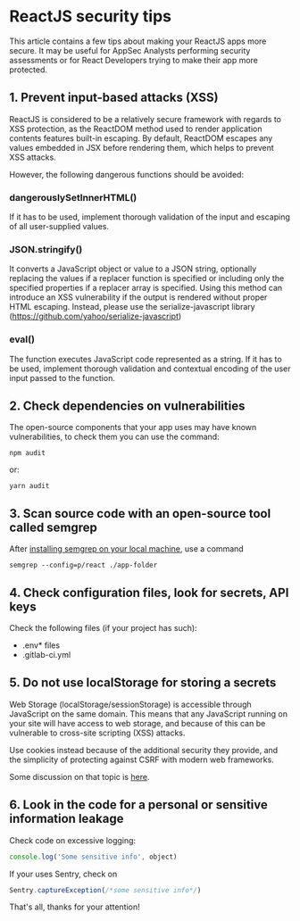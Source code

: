 # ReactJS security tips

This article contains a few tips about making your ReactJS apps more secure.
It may be useful for AppSec Analysts performing security assessments or for React Developers trying to make their app more protected.

## 1. Prevent input-based attacks (XSS)
ReactJS is considered to be a relatively secure framework with regards to XSS protection, as the ReactDOM method used to render application contents features built-in escaping. By default, ReactDOM escapes any values embedded in JSX before rendering them, which helps to prevent XSS attacks.

However, the following dangerous functions should be avoided:

### dangerouslySetInnerHTML()
If it has to be used, implement thorough validation of the input and escaping of all user-supplied values.

### JSON.stringify()
It converts a JavaScript object or value to a JSON string, optionally replacing the values if a replacer function is specified or including only the specified properties if a replacer array is specified. Using this method can introduce an XSS vulnerability if the output is rendered without proper HTML escaping. Instead, please use the serialize-javascript library (https://github.com/yahoo/serialize-javascript)

### eval()
The function executes JavaScript code represented as a string. If it has to be used, implement thorough validation and contextual encoding of the user input passed to the function.

## 2. Check dependencies on vulnerabilities
The open-source components that your app uses may have known vulnerabilities, to check them you can use the command:
```shell
npm audit
```
or:
```shell
yarn audit
```

## 3. Scan source code with an open-source tool called semgrep

After [installing semgrep on your local machine](https://semgrep.dev/getting-started), use a command

```shell
semgrep --config=p/react ./app-folder
```

## 4. Check configuration files, look for secrets, API keys

Check the following files (if your project has such):
* .env* files
* .gitlab-ci.yml

## 5. Do not use localStorage for storing a secrets

Web Storage (localStorage/sessionStorage) is accessible through JavaScript on the same domain. This means that any JavaScript running on your site will have access to web storage, and because of this can be vulnerable to cross-site scripting (XSS) attacks.

Use cookies instead because of the additional security they provide, and the simplicity of protecting against CSRF with modern web frameworks.

Some discussion on that topic is [here](https://stackoverflow.com/questions/44133536/is-it-safe-to-store-a-jwt-in-localstorage-with-reactjs).

## 6. Look in the code for a personal or sensitive information leakage

Check code on excessive logging:
```js
console.log('Some sensitive info', object)
```

If your uses Sentry, check on
```js
Sentry.captureException(/*some sensitive info*/)
```

That's all, thanks for your attention!
